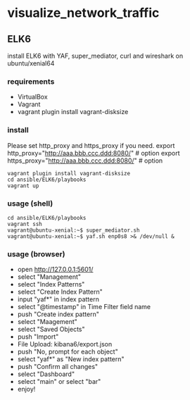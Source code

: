 # visualize_network_traffic
## ELK6
install ELK6 with YAF, super_mediator, curl and wireshark on ubuntu/xenial64

### requirements
* VirtualBox
* Vagrant
* vagrant plugin install vagrant-disksize

### install
Please set http_proxy and https_proxy if you need.
    export http_proxy="http://aaa.bbb.ccc.ddd:8080/" # option
    export https_proxy="http://aaa.bbb.ccc.ddd:8080/" # option 

    vagrant plugin install vagrant-disksize
    cd ansible/ELK6/playbooks
    vagrant up

### usage (shell)
    cd ansible/ELK6/playbooks
    vagrant ssh
    vagrant@ubuntu-xenial:~$ super_mediator.sh
    vagrant@ubuntu-xenial:~$ yaf.sh enp0s8 >& /dev/null &

### usage (browser)
- open http://127.0.0.1:5601/
- select "Management"
- select "Index Patterns"
- select "Create Index Pattern"
- input "yaf*" in index pattern
- select "@timestamp" in Time Filter field name
- push "Create index pattern"
- select "Maagement"
- select "Saved Objects"
- push "Import"
- File Upload: kibana6/export.json
- push "No, prompt for each object"
- select "yaf*" as "New index pattern"
- push "Confirm all changes"
- select "Dashboard"
- select "main" or select "bar"
- enjoy!
